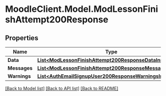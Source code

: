 # MoodleClient.Model.ModLessonFinishAttempt200Response

## Properties

Name | Type | Description | Notes
------------ | ------------- | ------------- | -------------
**Data** | [**List&lt;ModLessonFinishAttempt200ResponseDataInner&gt;**](ModLessonFinishAttempt200ResponseDataInner.md) |  | 
**Messages** | [**List&lt;ModLessonFinishAttempt200ResponseMessagesInner&gt;**](ModLessonFinishAttempt200ResponseMessagesInner.md) |  | 
**Warnings** | [**List&lt;AuthEmailSignupUser200ResponseWarningsInner&gt;**](AuthEmailSignupUser200ResponseWarningsInner.md) |  | [optional] 

[[Back to Model list]](../README.md#documentation-for-models) [[Back to API list]](../README.md#documentation-for-api-endpoints) [[Back to README]](../README.md)

